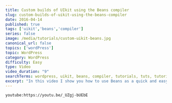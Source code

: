 ```yaml
---
title: Custom builds of UIkit using the Beans compiler
slug: custom-builds-of-uikit-using-the-beans-compiler
date: 2016-04-14
published: true
tags: ['uikit','beans','compiler']
series: false
image: /media/tutorials/custom-uikit-beans.jpg
canonical_url: false
topics: ['wordPress']
topic: WordPress
category: WordPress
difficulty: Easy
type: Video
video_duration: "9"
searchTerms: wordpress, uikit, beans, compiler, tutorials, tuts, tutorial
excerpt: "In this video I show you how to use Beans as a quick and easy way to create custom builds of UIkit, for your static projects. Also covers Beans auto-loading feature, which takes the frustration out of loading UIkit components without the needed dependencies."
---
```

`youtube:https://youtu.be/_UZgj-bUEbE`

